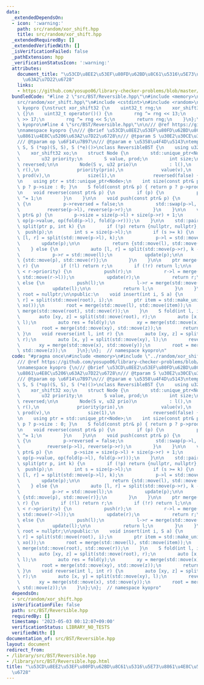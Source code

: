 ```yaml
---
data:
  _extendedDependsOn:
  - icon: ':warning:'
    path: src/random/xor_shift.hpp
    title: src/random/xor_shift.hpp
  _extendedRequiredBy: []
  _extendedVerifiedWith: []
  _isVerificationFailed: false
  _pathExtension: hpp
  _verificationStatusIcon: ':warning:'
  attributes:
    document_title: "\u53CD\u8EE2\u53EF\u80FD\u62BD\u8C61\u5316\u5E73\u8861\u4E8C\u5206\
      \u63A2\u7D22\u6728"
    links:
    - https://github.com/yosupo06/library-checker-problems/blob/master/datastructure/range_reverse_range_sum/sol/correct.cpp
  bundledCode: "#line 2 \"src/BST/Reversible.hpp\"\n#include <memory>\n#line 2 \"\
    src/random/xor_shift.hpp\"\n#include <cstdint>\n#include <random>\n\nnamespace\
    \ kyopro {\nstruct xor_shift32 {\n    uint32_t rng;\n    xor_shift32() : rng(std::rand())\
    \ {}\n    uint32_t operator()() {\n        rng ^= rng << 13;\n        rng ^= rng\
    \ >> 17;\n        rng ^= rng << 5;\n        return rng;\n    }\n};\n};  // namespace\
    \ kyopro\n#line 4 \"src/BST/Reversible.hpp\"\n\n/// @ref https://github.com/yosupo06/library-checker-problems/blob/master/datastructure/range_reverse_range_sum/sol/correct.cpp\n\
    \nnamespace kyopro {\n/// @brief \u53CD\u8EE2\u53EF\u80FD\u62BD\u8C61\u5316\u5E73\
    \u8861\u4E8C\u5206\u63A2\u7D22\u6728\n/// @tparam S \u30E2\u30CE\u30A4\u30C9\n\
    /// @tparam op \u6F14\u7B97\n/// @tparam e \u5358\u4F4D\u5143\ntemplate <typename\
    \ S, S (*op)(S, S), S (*e)()>\nclass ReversibleBST {\n    using u32 = uint32_t;\n\
    \    xor_shift32 xo;\n    struct Node {\n        std::unique_ptr<Node> l, r;\n\
    \        u32 priority;\n        S value, prod;\n        int size;\n        bool\
    \ reversed;\n\n        Node(S v, u32 prio)\n            : l(),\n             \
    \ r(),\n              priority(prio),\n              value(v),\n             \
    \ prod(v),\n              size(1),\n              reversed(false) {}\n    };\n\
    \n    using ptr = std::unique_ptr<Node>;\n    int size(const ptr& p) const { return\
    \ p ? p->size : 0; }\n    S fold(const ptr& p) { return p ? p->prod : e(); }\n\
    \n    void reverse(const ptr& p) {\n        if (p) {\n            p->reversed\
    \ ^= 1;\n        }\n    }\n\n    void push(const ptr& p) {\n        if (p->reversed)\
    \ {\n            p->reversed = false;\n            std::swap(p->l, p->r);\n  \
    \          reverse(p->l), reverse(p->r);\n        }\n    }\n\n    void update(const\
    \ ptr& p) {\n        p->size = size(p->l) + size(p->r) + 1;\n        p->prod =\
    \ op(p->value, op(fold(p->l), fold(p->r)));\n    }\n\n    std::pair<ptr, ptr>\
    \ split(ptr p, int k) {\n        if (!p) return {nullptr, nullptr};\n\n      \
    \  push(p);\n        int s = size(p->l);\n        if (s >= k) {\n            auto\
    \ [l, r] = split(std::move(p->l), k);\n            p->l = std::move(r);\n    \
    \        update(p);\n\n            return {std::move(l), std::move(p)};\n    \
    \    } else {\n            auto [l, r] = split(std::move(p->r), k - s - 1);\n\n\
    \            p->r = std::move(l);\n            update(p);\n\n            return\
    \ {std::move(p), std::move(r)};\n        }\n    }\n\n    ptr merge(ptr l, ptr\
    \ r) {\n        if (!l) return r;\n        if (!r) return l;\n\n        if (l->priority\
    \ < r->priority) {\n            push(r);\n            r->l = merge(std::move(l),\
    \ std::move(r->l));\n            update(r);\n            return r;\n        }\
    \ else {\n            push(l);\n            l->r = merge(std::move(l->r), std::move(r));\n\
    \            update(l);\n\n            return l;\n        }\n    }\n\n    ptr\
    \ root = nullptr;\n\npublic:\n    void insert(int i, S a) {\n        auto [l,\
    \ r] = split(std::move(root), i);\n        ptr item = std::make_unique<Node>(a,\
    \ xo());\n        root = merge(std::move(l), std::move(item));\n        root =\
    \ merge(std::move(root), std::move(r));\n    }\n    S fold(int l, int r) {\n \
    \       auto [xy, z] = split(std::move(root), r);\n        auto [x, y] = split(std::move(xy),\
    \ l);\n        auto res = fold(y);\n        xy = merge(std::move(x), std::move(y));\n\
    \        root = merge(std::move(xy), std::move(z));\n        return res;\n   \
    \ }\n    void reverse(int l, int r) {\n        auto [xy, z] = split(std::move(root),\
    \ r);\n        auto [x, y] = split(std::move(xy), l);\n        reverse(y);\n \
    \       xy = merge(std::move(x), std::move(y));\n        root = merge(std::move(xy),\
    \ std::move(z));\n    }\n};\n};  // namespace kyopro\n"
  code: "#pragma once\n#include <memory>\n#include \"../random/xor_shift.hpp\"\n\n\
    /// @ref https://github.com/yosupo06/library-checker-problems/blob/master/datastructure/range_reverse_range_sum/sol/correct.cpp\n\
    \nnamespace kyopro {\n/// @brief \u53CD\u8EE2\u53EF\u80FD\u62BD\u8C61\u5316\u5E73\
    \u8861\u4E8C\u5206\u63A2\u7D22\u6728\n/// @tparam S \u30E2\u30CE\u30A4\u30C9\n\
    /// @tparam op \u6F14\u7B97\n/// @tparam e \u5358\u4F4D\u5143\ntemplate <typename\
    \ S, S (*op)(S, S), S (*e)()>\nclass ReversibleBST {\n    using u32 = uint32_t;\n\
    \    xor_shift32 xo;\n    struct Node {\n        std::unique_ptr<Node> l, r;\n\
    \        u32 priority;\n        S value, prod;\n        int size;\n        bool\
    \ reversed;\n\n        Node(S v, u32 prio)\n            : l(),\n             \
    \ r(),\n              priority(prio),\n              value(v),\n             \
    \ prod(v),\n              size(1),\n              reversed(false) {}\n    };\n\
    \n    using ptr = std::unique_ptr<Node>;\n    int size(const ptr& p) const { return\
    \ p ? p->size : 0; }\n    S fold(const ptr& p) { return p ? p->prod : e(); }\n\
    \n    void reverse(const ptr& p) {\n        if (p) {\n            p->reversed\
    \ ^= 1;\n        }\n    }\n\n    void push(const ptr& p) {\n        if (p->reversed)\
    \ {\n            p->reversed = false;\n            std::swap(p->l, p->r);\n  \
    \          reverse(p->l), reverse(p->r);\n        }\n    }\n\n    void update(const\
    \ ptr& p) {\n        p->size = size(p->l) + size(p->r) + 1;\n        p->prod =\
    \ op(p->value, op(fold(p->l), fold(p->r)));\n    }\n\n    std::pair<ptr, ptr>\
    \ split(ptr p, int k) {\n        if (!p) return {nullptr, nullptr};\n\n      \
    \  push(p);\n        int s = size(p->l);\n        if (s >= k) {\n            auto\
    \ [l, r] = split(std::move(p->l), k);\n            p->l = std::move(r);\n    \
    \        update(p);\n\n            return {std::move(l), std::move(p)};\n    \
    \    } else {\n            auto [l, r] = split(std::move(p->r), k - s - 1);\n\n\
    \            p->r = std::move(l);\n            update(p);\n\n            return\
    \ {std::move(p), std::move(r)};\n        }\n    }\n\n    ptr merge(ptr l, ptr\
    \ r) {\n        if (!l) return r;\n        if (!r) return l;\n\n        if (l->priority\
    \ < r->priority) {\n            push(r);\n            r->l = merge(std::move(l),\
    \ std::move(r->l));\n            update(r);\n            return r;\n        }\
    \ else {\n            push(l);\n            l->r = merge(std::move(l->r), std::move(r));\n\
    \            update(l);\n\n            return l;\n        }\n    }\n\n    ptr\
    \ root = nullptr;\n\npublic:\n    void insert(int i, S a) {\n        auto [l,\
    \ r] = split(std::move(root), i);\n        ptr item = std::make_unique<Node>(a,\
    \ xo());\n        root = merge(std::move(l), std::move(item));\n        root =\
    \ merge(std::move(root), std::move(r));\n    }\n    S fold(int l, int r) {\n \
    \       auto [xy, z] = split(std::move(root), r);\n        auto [x, y] = split(std::move(xy),\
    \ l);\n        auto res = fold(y);\n        xy = merge(std::move(x), std::move(y));\n\
    \        root = merge(std::move(xy), std::move(z));\n        return res;\n   \
    \ }\n    void reverse(int l, int r) {\n        auto [xy, z] = split(std::move(root),\
    \ r);\n        auto [x, y] = split(std::move(xy), l);\n        reverse(y);\n \
    \       xy = merge(std::move(x), std::move(y));\n        root = merge(std::move(xy),\
    \ std::move(z));\n    }\n};\n};  // namespace kyopro"
  dependsOn:
  - src/random/xor_shift.hpp
  isVerificationFile: false
  path: src/BST/Reversible.hpp
  requiredBy: []
  timestamp: '2023-05-03 00:12:07+09:00'
  verificationStatus: LIBRARY_NO_TESTS
  verifiedWith: []
documentation_of: src/BST/Reversible.hpp
layout: document
redirect_from:
- /library/src/BST/Reversible.hpp
- /library/src/BST/Reversible.hpp.html
title: "\u53CD\u8EE2\u53EF\u80FD\u62BD\u8C61\u5316\u5E73\u8861\u4E8C\u5206\u63A2\u7D22\
  \u6728"
---
```

